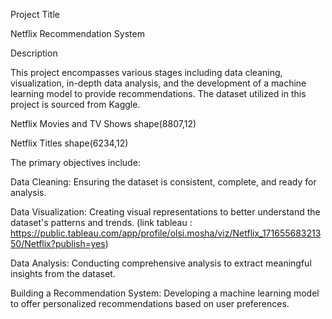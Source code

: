 Project Title

Netflix Recommendation System

Description

This project encompasses various stages including data cleaning, visualization, in-depth data analysis, and the development of a machine learning model to provide recommendations. The dataset utilized in this project is sourced from Kaggle.

Netflix Movies and TV Shows shape(8807,12)

Netflix Titles shape(6234,12)

The primary objectives include:

Data Cleaning: Ensuring the dataset is consistent, complete, and ready for analysis.

Data Visualization: Creating visual representations to better understand the dataset's patterns and trends. (link tableau : https://public.tableau.com/app/profile/olsi.mosha/viz/Netflix_17165568321350/Netflix?publish=yes)

Data Analysis: Conducting comprehensive analysis to extract meaningful insights from the dataset.

Building a Recommendation System: Developing a machine learning model to offer personalized recommendations based on user preferences.
